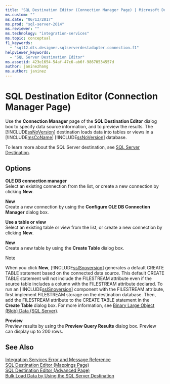 ```yaml
---
title: "SQL Destination Editor (Connection Manager Page) | Microsoft Docs"
ms.custom: ""
ms.date: "06/13/2017"
ms.prod: "sql-server-2014"
ms.reviewer: ""
ms.technology: "integration-services"
ms.topic: conceptual
f1_keywords: 
  - "sql12.dts.designer.sqlserverdestadapter.connection.f1"
helpviewer_keywords: 
  - "SQL Server Destination Editor"
ms.assetid: 423e1654-54af-47c6-ab6f-98670534557d
author: janinezhang
ms.author: janinez
---
```

# SQL Destination Editor (Connection Manager Page)
  Use the **Connection Manager** page of the **SQL Destination Editor** dialog box to specify data source information, and to preview the results. The [!INCLUDE[ssNoVersion](../includes/ssnoversion-md.md)] destination loads data into tables or views in a [!INCLUDE[msCoName](../includes/msconame-md.md)] [!INCLUDE[ssNoVersion](../includes/ssnoversion-md.md)] database.  
  
 To learn more about the SQL Server destination, see [SQL Server Destination](data-flow/sql-server-destination.md).  
  
## Options  
 **OLE DB connection manager**  
 Select an existing connection from the list, or create a new connection by clicking **New**.  
  
 **New**  
 Create a new connection by using the **Configure OLE DB Connection Manager** dialog box.  
  
 **Use a table or view**  
 Select an existing table or view from the list, or create a new connection by clicking **New**.  
  
 **New**  
 Create a new table by using the **Create Table** dialog box.  
  
> [!NOTE]  
>  When you click **New**, [!INCLUDE[ssISnoversion](../includes/ssisnoversion-md.md)] generates a default CREATE TABLE statement based on the connected data source. This default CREATE TABLE statement will not include the FILESTREAM attribute even if the source table includes a column with the FILESTREAM attribute declared. To run an [!INCLUDE[ssISnoversion](../includes/ssisnoversion-md.md)] component with the FILESTREAM attribute, first implement FILESTREAM storage on the destination database. Then, add the FILESTREAM attribute to the CREATE TABLE statement in the **Create Table** dialog box. For more information, see [Binary Large Object &#40;Blob&#41; Data &#40;SQL Server&#41;](../relational-databases/blob/binary-large-object-blob-data-sql-server.md).  
  
 **Preview**  
 Preview results by using the **Preview Query Results** dialog box. Preview can display up to 200 rows.  
  
## See Also  
 [Integration Services Error and Message Reference](../../2014/integration-services/integration-services-error-and-message-reference.md)   
 [SQL Destination Editor &#40;Mappings Page&#41;](../../2014/integration-services/sql-destination-editor-mappings-page.md)   
 [SQL Destination Editor &#40;Advanced Page&#41;](../../2014/integration-services/sql-destination-editor-advanced-page.md)   
 [Bulk Load Data by Using the SQL Server Destination](data-flow/bulk-load-data-by-using-the-sql-server-destination.md)  
  
  
